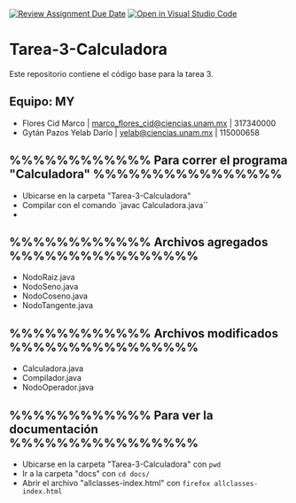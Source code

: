 [![Review Assignment Due Date](https://classroom.github.com/assets/deadline-readme-button-24ddc0f5d75046c5622901739e7c5dd533143b0c8e959d652212380cedb1ea36.svg)](https://classroom.github.com/a/mWHhzJDI)
[![Open in Visual Studio Code](https://classroom.github.com/assets/open-in-vscode-718a45dd9cf7e7f842a935f5ebbe5719a5e09af4491e668f4dbf3b35d5cca122.svg)](https://classroom.github.com/online_ide?assignment_repo_id=12904402&assignment_repo_type=AssignmentRepo)
# Tarea-3-Calculadora
Este repositorio contiene el código base para la tarea 3.

## Equipo: MY
- Flores Cid Marco | marco_flores_cid@ciencias.unam.mx | 317340000
- Gytán Pazos Yelab Darío | yelab@ciencias.unam.mx | 115000658

## %%%%%%%%%%%% Para correr el programa "Calculadora" %%%%%%%%%%%%%%%%
- Ubicarse en la carpeta "Tarea-3-Calculadora"
- Compilar con el comando `javac Calculadora.java``
- 

## %%%%%%%%%%%% Archivos agregados %%%%%%%%%%%%%%%%
- NodoRaiz.java
- NodoSeno.java
- NodoCoseno.java
- NodoTangente.java

## %%%%%%%%%%%% Archivos modificados %%%%%%%%%%%%%%%%
- Calculadora.java
- Compilador.java
- NodoOperador.java

## %%%%%%%%%%%% Para ver la documentación %%%%%%%%%%%%%%%%
- Ubicarse en la carpeta "Tarea-3-Calculadora" con `pwd`
- Ir a la carpeta "docs" con `cd docs/`
- Abrir el archivo "allclasses-index.html" con `firefox allclasses-index.html`
